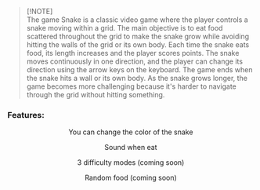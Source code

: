 > [!NOTE]\
> The game Snake is a classic video game where the player controls a snake moving within a grid. The main objective is to eat food scattered throughout the grid to make the snake grow while avoiding hitting the walls of the grid or its own body. Each time the snake eats food, its length increases and the player scores points. The snake moves continuously in one direction, and the player can change its direction using the arrow keys on the keyboard. The game ends when the snake hits a wall or its own body. As the snake grows longer, the game becomes more challenging because it's harder to navigate through the grid without hitting something.

### Features:


<p align="center">You can change the color of the snake </p>
<p align="center">Sound when eat </p>
<p align="center">3 difficulty modes (coming soon)  </p>
<p align="center">Random food (coming soon) </p>

